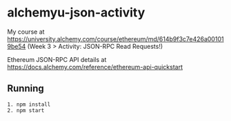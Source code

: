 # alchemyu-json-activity

My course at https://university.alchemy.com/course/ethereum/md/614b9f3c7e426a001019be54 (Week 3 > Activity: JSON-RPC Read Requests!)

Ethereum JSON-RPC API details at https://docs.alchemy.com/reference/ethereum-api-quickstart

## Running

```
1. npm install
2. npm start
```
